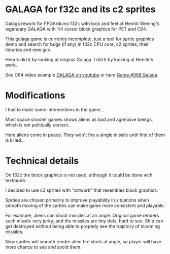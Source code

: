 # GALAGA for f32c and its c2 sprites

Galaga rework for FPGArduino f32c
with look and feel of Henrik Wening's legendary
GALAGA with 1/4 cursor block graphics for PET and C64.

This galaga game is currently incomplete, just a tool for
sprite graphics demo and search for bugs (if any) in f32c CPU core, 
c2 sprites, their libraries and new gcc.

Henrik did it by looking at original Galaga.
I did it by looking at Henrik's work.

See C64 video example
[GALAGA on youtube](https://www.youtube.com/watch?v=4c_li-PBJ6g)
or here
[Game #058 Galaga](http://www.theawardian.de/?p=5153)

# Modifications

I had to make some interventions in the game...

Most space shooter games shows aliens as bad and
agressive beings, which is not politically correct...

Here aliens come in peace.
They won't fire a single missile
until first of them is killed...

# Technical details

On f32c the block graphics is not used, although it could be done with
textmode.

I decided to use c2 sprites with "artwork" that resembles block graphics.

Sprites are chosen primarily to improve playability in situations
when smooth moving of the sprites can make game more consistent and playable.

For example, aliens can shoot missiles at an angle.
Original game renders such missile very jerky, and the missiles
are tiny dots, hard to see. Ship can get destroyed without being able to
properly see the trajctory of incoming missiles. 

Now sprites will smooth render alien fire shots at angle, so player 
will have more chance to see and avoid them.
